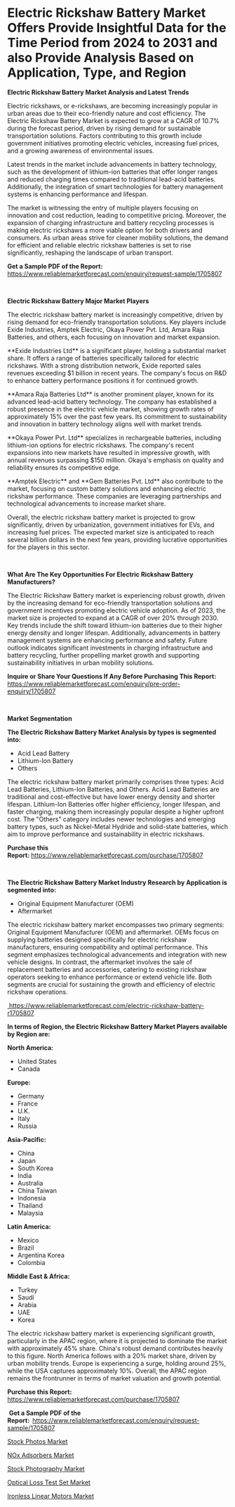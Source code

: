 <p><h1>Electric Rickshaw Battery Market Offers Provide Insightful Data for the Time Period from 2024 to 2031 and also Provide Analysis Based on Application, Type, and Region</h1></p><p><strong>Electric Rickshaw Battery Market Analysis and Latest Trends</strong></p>
<p><p>Electric rickshaws, or e-rickshaws, are becoming increasingly popular in urban areas due to their eco-friendly nature and cost efficiency. The Electric Rickshaw Battery Market is expected to grow at a CAGR of 10.7% during the forecast period, driven by rising demand for sustainable transportation solutions. Factors contributing to this growth include government initiatives promoting electric vehicles, increasing fuel prices, and a growing awareness of environmental issues.</p><p>Latest trends in the market include advancements in battery technology, such as the development of lithium-ion batteries that offer longer ranges and reduced charging times compared to traditional lead-acid batteries. Additionally, the integration of smart technologies for battery management systems is enhancing performance and lifespan. </p><p>The market is witnessing the entry of multiple players focusing on innovation and cost reduction, leading to competitive pricing. Moreover, the expansion of charging infrastructure and battery recycling processes is making electric rickshaws a more viable option for both drivers and consumers. As urban areas strive for cleaner mobility solutions, the demand for efficient and reliable electric rickshaw batteries is set to rise significantly, reshaping the landscape of urban transport.</p></p>
<p><strong>Get a Sample PDF of the Report:&nbsp;</strong> <a href="https://www.reliablemarketforecast.com/enquiry/request-sample/1705807?utm_campaign=1159&utm_medium=2&utm_source=Github&utm_content=ia&utm_term=21102024&utm_id=electric-rickshaw-battery">https://www.reliablemarketforecast.com/enquiry/request-sample/1705807</a></p>
<p>&nbsp;</p>
<p><strong>Electric Rickshaw Battery Major Market Players</strong></p>
<p><p>The electric rickshaw battery market is increasingly competitive, driven by rising demand for eco-friendly transportation solutions. Key players include Exide Industries, Amptek Electric, Okaya Power Pvt. Ltd, Amara Raja Batteries, and others, each focusing on innovation and market expansion.</p><p>**Exide Industries Ltd** is a significant player, holding a substantial market share. It offers a range of batteries specifically tailored for electric rickshaws. With a strong distribution network, Exide reported sales revenues exceeding $1 billion in recent years. The company's focus on R&D to enhance battery performance positions it for continued growth.</p><p>**Amara Raja Batteries Ltd** is another prominent player, known for its advanced lead-acid battery technology. The company has established a robust presence in the electric vehicle market, showing growth rates of approximately 15% over the past few years. Its commitment to sustainability and innovation in battery technology aligns well with market trends.</p><p>**Okaya Power Pvt. Ltd** specializes in rechargeable batteries, including lithium-ion options for electric rickshaws. The company's recent expansions into new markets have resulted in impressive growth, with annual revenues surpassing $150 million. Okaya's emphasis on quality and reliability ensures its competitive edge.</p><p>**Amptek Electric** and **Gem Batteries Pvt. Ltd** also contribute to the market, focusing on custom battery solutions and enhancing electric rickshaw performance. These companies are leveraging partnerships and technological advancements to increase market share.</p><p>Overall, the electric rickshaw battery market is projected to grow significantly, driven by urbanization, government initiatives for EVs, and increasing fuel prices. The expected market size is anticipated to reach several billion dollars in the next few years, providing lucrative opportunities for the players in this sector.</p></p>
<p>&nbsp;</p>
<p><strong>What Are The Key Opportunities For Electric Rickshaw Battery Manufacturers?</strong></p>
<p><p>The Electric Rickshaw Battery market is experiencing robust growth, driven by the increasing demand for eco-friendly transportation solutions and government incentives promoting electric vehicle adoption. As of 2023, the market size is projected to expand at a CAGR of over 20% through 2030. Key trends include the shift toward lithium-ion batteries due to their higher energy density and longer lifespan. Additionally, advancements in battery management systems are enhancing performance and safety. Future outlook indicates significant investments in charging infrastructure and battery recycling, further propelling market growth and supporting sustainability initiatives in urban mobility solutions.</p></p>
<p><strong>Inquire or Share Your Questions If Any Before Purchasing This Report:</strong> <a href="https://www.reliablemarketforecast.com/enquiry/pre-order-enquiry/1705807?utm_campaign=1159&utm_medium=2&utm_source=Github&utm_content=ia&utm_term=21102024&utm_id=electric-rickshaw-battery">https://www.reliablemarketforecast.com/enquiry/pre-order-enquiry/1705807</a></p>
<p>&nbsp;</p>
<p><strong>Market Segmentation</strong></p>
<p><strong>The Electric Rickshaw Battery Market Analysis by types is segmented into:</strong></p>
<p><ul><li>Acid Lead Battery</li><li>Lithium-Ion Battery</li><li>Others</li></ul></p>
<p><p>The electric rickshaw battery market primarily comprises three types: Acid Lead Batteries, Lithium-Ion Batteries, and Others. Acid Lead Batteries are traditional and cost-effective but have lower energy density and shorter lifespan. Lithium-Ion Batteries offer higher efficiency, longer lifespan, and faster charging, making them increasingly popular despite a higher upfront cost. The "Others" category includes newer technologies and emerging battery types, such as Nickel-Metal Hydride and solid-state batteries, which aim to improve performance and sustainability in electric rickshaws.</p></p>
<p><strong>Purchase this Report:&nbsp;</strong><a href="https://www.reliablemarketforecast.com/purchase/1705807?utm_campaign=1159&utm_medium=2&utm_source=Github&utm_content=ia&utm_term=21102024&utm_id=electric-rickshaw-battery">https://www.reliablemarketforecast.com/purchase/1705807</a></p>
<p>&nbsp;</p>
<p><strong>The Electric Rickshaw Battery Market Industry Research by Application is segmented into:</strong></p>
<p><ul><li>Original Equipment Manufacturer (OEM)</li><li>Aftermarket</li></ul></p>
<p><p>The electric rickshaw battery market encompasses two primary segments: Original Equipment Manufacturer (OEM) and aftermarket. OEMs focus on supplying batteries designed specifically for electric rickshaw manufacturers, ensuring compatibility and optimal performance. This segment emphasizes technological advancements and integration with new vehicle designs. In contrast, the aftermarket involves the sale of replacement batteries and accessories, catering to existing rickshaw operators seeking to enhance performance or extend vehicle life. Both segments are crucial for sustaining the growth and efficiency of electric rickshaw operations.</p></p>
<p><a href="https://www.reliablemarketforecast.com/electric-rickshaw-battery-r1705807?utm_campaign=1159&utm_medium=2&utm_source=Github&utm_content=ia&utm_term=21102024&utm_id=electric-rickshaw-battery">&nbsp;https://www.reliablemarketforecast.com/electric-rickshaw-battery-r1705807</a></p>
<p><strong>In terms of Region, the Electric Rickshaw Battery Market Players available by Region are:</strong></p>
<p>
    <p> <strong> North America: </strong>
        <ul>
            <li>United States</li>
            <li>Canada</li>
        </ul>
        </p> 
    <p> <strong> Europe: </strong>
        <ul>
            <li>Germany</li>
            <li>France</li>
            <li>U.K.</li>
            <li>Italy</li>
            <li>Russia</li>
        </ul>
        </p> 
    <p> <strong> Asia-Pacific: </strong>
        <ul>
            <li>China</li>
            <li>Japan</li>
            <li>South Korea</li>
            <li>India</li>
            <li>Australia</li>
            <li>China Taiwan</li>
            <li>Indonesia</li>
            <li>Thailand</li>
            <li>Malaysia</li>
        </ul>
        </p> 
    <p> <strong> Latin America: </strong>
        <ul>
            <li>Mexico</li>
            <li>Brazil</li>
            <li>Argentina Korea</li>
            <li>Colombia</li>
        </ul>
        </p> 
    <p> <strong> Middle East & Africa: </strong>
        <ul>
            <li>Turkey</li>
            <li>Saudi</li>
            <li>Arabia</li>
            <li>UAE</li>
            <li>Korea</li>
        </ul>
    </p>
    </p>
<p><p>The electric rickshaw battery market is experiencing significant growth, particularly in the APAC region, where it is projected to dominate the market with approximately 45% share. China's robust demand contributes heavily to this figure. North America follows with a 20% market share, driven by urban mobility trends. Europe is experiencing a surge, holding around 25%, while the USA captures approximately 10%. Overall, the APAC region remains the frontrunner in terms of market valuation and growth potential.</p></p>
<p><strong>Purchase this Report: </strong><a href="https://www.reliablemarketforecast.com/purchase/1705807?utm_campaign=1159&utm_medium=2&utm_source=Github&utm_content=ia&utm_term=21102024&utm_id=electric-rickshaw-battery">https://www.reliablemarketforecast.com/purchase/1705807</a></p>
<p>&nbsp;<strong>Get a Sample PDF of the Report:&nbsp;&nbsp;</strong><a href="https://www.reliablemarketforecast.com/enquiry/request-sample/1705807?utm_campaign=1159&utm_medium=2&utm_source=Github&utm_content=ia&utm_term=21102024&utm_id=electric-rickshaw-battery">https://www.reliablemarketforecast.com/enquiry/request-sample/1705807</a></p>
<p><strong></strong></p>
<p><p><a href="https://www.linkedin.com/pulse/stock-photos-market-trends-growth-outlook-2024-2031-vt67f?utm_campaign=1159&utm_medium=2&utm_source=Github&utm_content=ia&utm_term=21102024&utm_id=electric-rickshaw-battery">Stock Photos Market</a></p><p><a href="https://issuu.com/reportprime-2/docs/nox-adsorbers-market-size-2030.pptx_07d221691393a0?utm_campaign=1159&utm_medium=2&utm_source=Github&utm_content=ia&utm_term=21102024&utm_id=electric-rickshaw-battery">NOx Adsorbers Market</a></p><p><a href="https://www.linkedin.com/pulse/stock-photography-market-innovations-trends-comprehensive-3jinf?utm_campaign=1159&utm_medium=2&utm_source=Github&utm_content=ia&utm_term=21102024&utm_id=electric-rickshaw-battery">Stock Photography Market</a></p><p><a href="https://github.com/mickahmaland/Market-Research-Report-List-1/blob/main/optical-loss-test-set-market.md?utm_campaign=1159&utm_medium=2&utm_source=Github&utm_content=ia&utm_term=21102024&utm_id=electric-rickshaw-battery">Optical Loss Test Set Market</a></p><p><a href="https://issuu.com/reportprime-2/docs/ironless-linear-motors-market-size-_9a533a62cb0846?utm_campaign=1159&utm_medium=2&utm_source=Github&utm_content=ia&utm_term=21102024&utm_id=electric-rickshaw-battery">Ironless Linear Motors Market</a></p></p>